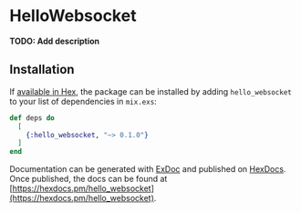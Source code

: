 # HelloWebsocket

**TODO: Add description**

## Installation

If [available in Hex](https://hex.pm/docs/publish), the package can be installed
by adding `hello_websocket` to your list of dependencies in `mix.exs`:

```elixir
def deps do
  [
    {:hello_websocket, "~> 0.1.0"}
  ]
end
```

Documentation can be generated with [ExDoc](https://github.com/elixir-lang/ex_doc)
and published on [HexDocs](https://hexdocs.pm). Once published, the docs can
be found at [https://hexdocs.pm/hello_websocket](https://hexdocs.pm/hello_websocket).

